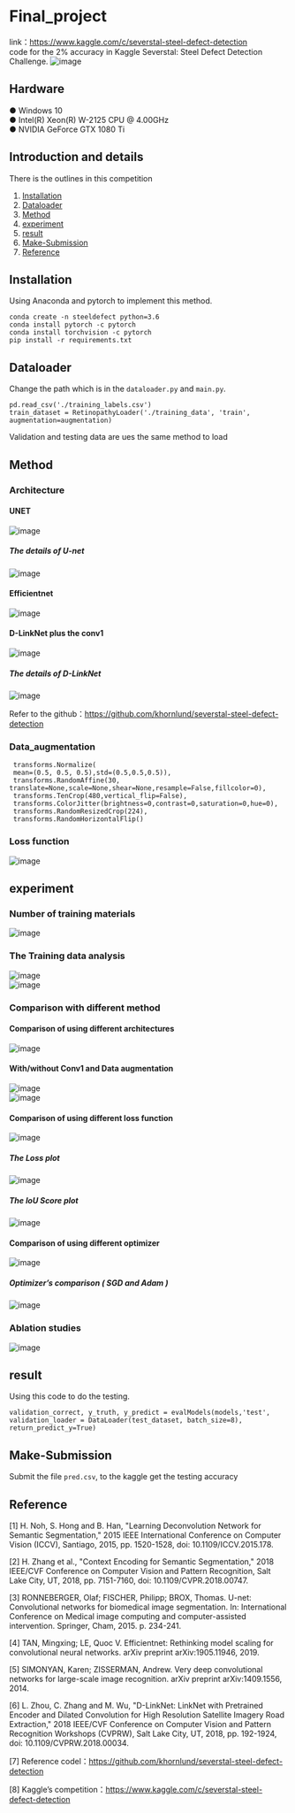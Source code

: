 # Final_project
link：https://www.kaggle.com/c/severstal-steel-defect-detection <br>
code for the 2% accuracy in Kaggle Severstal: Steel Defect Detection Challenge.
![image](https://github.com/eddieczc/Image-Processing-via-deep-learning/blob/master/Final_project/images/example.PNG) <br> 
## Hardware
● Windows 10 <br>
● Intel(R) Xeon(R) W-2125 CPU @ 4.00GHz <br>
● NVIDIA GeForce GTX 1080 Ti <br>

## Introduction and details
There is the outlines in this competition <br>
1. [Installation](#Installation) <br>
2. [Dataloader](#Dataloader) <br>
3. [Method](#Model) <br>
4. [experiment](#experiment) <br>
5. [result](#result) <br>
6. [Make-Submission](#Make-Submission) <br>
7. [Reference](#Reference) <br>

## Installation
Using Anaconda and pytorch to implement this method.

    conda create -n steeldefect python=3.6
    conda install pytorch -c pytorch
    conda install torchvision -c pytorch
    pip install -r requirements.txt
    

## Dataloader
Change the path which is in the `dataloader.py` and `main.py`.
    
    pd.read_csv('./training_labels.csv')
    train_dataset = RetinopathyLoader('./training_data', 'train', augmentation=augmentation)
Validation and testing data are ues the same method to load <br>

## Method
### Architecture
#### UNET
![image](https://github.com/eddieczc/Image-Processing-via-deep-learning/blob/master/Final_project/images/UNET.png) <br> 
##### The details of U-net
![image](https://github.com/eddieczc/Image-Processing-via-deep-learning/blob/master/Final_project/images/layer.PNG) <br> 
#### Efficientnet 
![image](https://github.com/eddieczc/Image-Processing-via-deep-learning/blob/master/Final_project/images/eff_1.png) <br> 
#### D-LinkNet plus the conv1
![image](https://github.com/eddieczc/Image-Processing-via-deep-learning/blob/master/Final_project/images/over.PNG) <br> 
##### The details of D-LinkNet
![image](https://github.com/eddieczc/Image-Processing-via-deep-learning/blob/master/Final_project/images/details.png) <br> 

Refer to the github：https://github.com/khornlund/severstal-steel-defect-detection <br>

### Data_augmentation
     transforms.Normalize(
     mean=(0.5, 0.5, 0.5),std=(0.5,0.5,0.5)),
     transforms.RandomAffine(30, translate=None,scale=None,shear=None,resample=False,fillcolor=0),
     transforms.TenCrop(480,vertical_flip=False),
     transforms.ColorJitter(brightness=0,contrast=0,saturation=0,hue=0),
     transforms.RandomResizedCrop(224),
     transforms.RandomHorizontalFlip()

### Loss function
![image](https://github.com/eddieczc/Image-Processing-via-deep-learning/blob/master/Final_project/images/loss.PNG) <br> 

                           
## experiment
### Number of training materials
![image](https://github.com/eddieczc/Image-Processing-via-deep-learning/blob/master/Final_project/images/dataset.PNG) <br> 
### The Training data analysis
![image](https://github.com/eddieczc/Image-Processing-via-deep-learning/blob/master/Final_project/images/dataset_3.png) <br> 
![image](https://github.com/eddieczc/Image-Processing-via-deep-learning/blob/master/Final_project/images/dataset_4.png) <br> 
### Comparison with different method
#### Comparison of using different architectures
![image](https://github.com/eddieczc/Image-Processing-via-deep-learning/blob/master/Final_project/images/table_1.png) <br> 
#### With/without Conv1 and Data augmentation
![image](https://github.com/eddieczc/Image-Processing-via-deep-learning/blob/master/Final_project/images/table_2.png) <br> 
![image](https://github.com/eddieczc/Image-Processing-via-deep-learning/blob/master/Final_project/images/table_3.png) <br> 
#### Comparison of using different loss function
![image](https://github.com/eddieczc/Image-Processing-via-deep-learning/blob/master/Final_project/images/table_4.png) <br> 
##### The Loss plot
![image](https://github.com/eddieczc/Image-Processing-via-deep-learning/blob/master/Final_project/images/bceloss.png) <br> 
##### The IoU Score plot
![image](https://github.com/eddieczc/Image-Processing-via-deep-learning/blob/master/Final_project/images/IOU.png) <br> 
#### Comparison of using different optimizer
![image](https://github.com/eddieczc/Image-Processing-via-deep-learning/blob/master/Final_project/images/table_5.png) <br> 
##### Optimizer’s comparison ( SGD and Adam )
![image](https://github.com/eddieczc/Image-Processing-via-deep-learning/blob/master/Final_project/images/table_6.png) <br> 
### Ablation studies
![image](https://github.com/eddieczc/Image-Processing-via-deep-learning/blob/master/Final_project/images/ablation.png) <br> 

## result
Using this code to do the testing. <br>

    validation_correct, y_truth, y_predict = evalModels(models,'test', validation_loader = DataLoader(test_dataset, batch_size=8), return_predict_y=True)
    
## Make-Submission
Submit the file `pred.csv`, to the kaggle  get the testing accuracy <br>

## Reference
[1] H. Noh, S. Hong and B. Han, "Learning Deconvolution Network for Semantic Segmentation," 2015 IEEE International Conference on Computer Vision (ICCV), Santiago, 2015, pp. 1520-1528, doi: 10.1109/ICCV.2015.178.<br> 

[2] H. Zhang et al., "Context Encoding for Semantic Segmentation," 2018 IEEE/CVF Conference on Computer Vision and Pattern Recognition, Salt Lake City, UT, 2018, pp. 7151-7160, doi: 10.1109/CVPR.2018.00747.<br> 

[3] RONNEBERGER, Olaf; FISCHER, Philipp; BROX, Thomas. U-net: Convolutional networks for biomedical image segmentation. In: International Conference on Medical image computing and computer-assisted intervention. Springer, Cham, 2015. p. 234-241.<br> 

[4] TAN, Mingxing; LE, Quoc V. Efficientnet: Rethinking model scaling for convolutional neural networks. arXiv preprint arXiv:1905.11946, 2019.<br> 

[5] SIMONYAN, Karen; ZISSERMAN, Andrew. Very deep convolutional networks for large-scale image recognition. arXiv preprint arXiv:1409.1556, 2014.<br> 

[6] L. Zhou, C. Zhang and M. Wu, "D-LinkNet: LinkNet with Pretrained Encoder and Dilated Convolution for High Resolution Satellite Imagery Road Extraction," 2018 IEEE/CVF Conference on Computer Vision and Pattern Recognition Workshops (CVPRW), Salt Lake City, UT, 2018, pp. 192-1924, doi: 10.1109/CVPRW.2018.00034.<br> 

[7] Reference codel：https://github.com/khornlund/severstal-steel-defect-detection <br> 

[8] Kaggle’s competition：https://www.kaggle.com/c/severstal-steel-defect-detection <br> 
